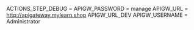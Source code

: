 ACTIONS_STEP_DEBUG =
APIGW_PASSWORD = manage
APIGW_URL = http://apigateway.mylearn.shop
APIGW_URL_DEV
APIGW_USERNAME = Administrator

